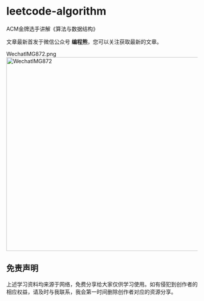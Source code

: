 # leetcode-algorithm
ACM金牌选手讲解《算法与数据结构》

文章最新首发于微信公众号 **编程熊**，您可以关注获取最新的文章。



WechatIMG872.png<img width="510" alt="WechatIMG872" src="https://user-images.githubusercontent.com/87517460/126328977-f2f60afe-804a-452d-8405-15620bf995e1.png">




## 免责声明
上述学习资料均来源于网络，免费分享给大家仅供学习使用。如有侵犯到创作者的相应权益，请及时与我联系，我会第一时间删除创作者对应的资源分享。
